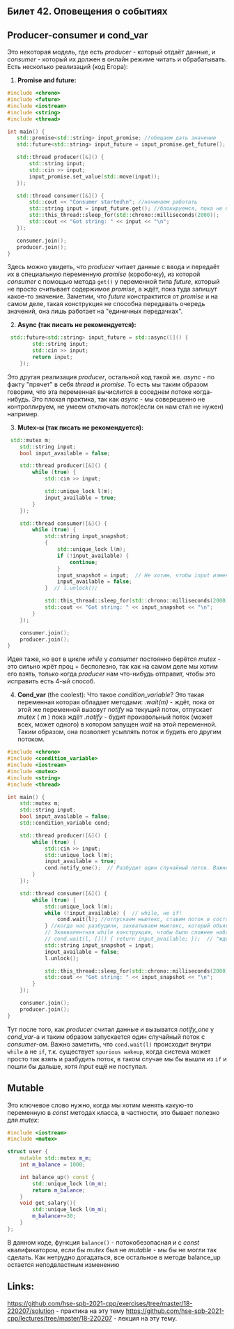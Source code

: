 ## Билет 42. Оповещения о событиях
## Producer-consumer и cond_var
Это некоторая модель, где есть *producer* - который отдаёт данные, и *consumer* - который их должен в онлайн режиме читать и обрабатывать. 
Есть несколько реализаций (код Егора):
1. **Promise and future:**
 ```C++
#include <chrono>
#include <future>
#include <iostream>
#include <string>
#include <thread>

int main() {
    std::promise<std::string> input_promise; //обещаем дать значение
    std::future<std::string> input_future = input_promise.get_future(); //при помощи input_future будет получать обещания

    std::thread producer([&]() {
        std::string input;
        std::cin >> input;
        input_promise.set_value(std::move(input));
    });

    std::thread consumer([&]() {
        std::cout << "Consumer started\n"; //начинаем работать
        std::string input = input_future.get(); //блокируемся, пока не получим обещание
        std::this_thread::sleep_for(std::chrono::milliseconds(2000));
        std::cout << "Got string: " << input << "\n";
    });

    consumer.join();
    producer.join();
}
```
Здесь можно увидеть, что *producer* читает данные с ввода и передаёт их в специальную переменную *promise* (коробочку), из которой *consumer* с помощью метода `get()` у переменной типа *future*, который не просто считывает содержимое *promise*, а ждёт, пока туда запишут какое-то значение.
Заметим, что *future* констрактится от *promise* и на самом деле, такая конструкция не способна передавать очередь значений, она лишь работает на "единичных передачках".

2. **Async (так писать не рекомендуется):**
```C++
 std::future<std::string> input_future = std::async([]() {
        std::string input;
        std::cin >> input;
        return input;
    });
```
Это другая реализация *producer*, остальной код такой же. 
*async* - по факту "прячет" в себя *thread* и *promise*. То есть мы таким образом говорим, что эта переменная вычислится в соседнем потоке когда-нибудь. 
Это плохая практика, так как *async* - мы соверешенно не контроллируем, не умеем отключать поток(если он нам стал не нужен)  например.

3. **Mutex-ы (так писать не рекомендуется):**
```C++
 std::mutex m;
    std::string input;
    bool input_available = false;

    std::thread producer([&]() {
        while (true) {
            std::cin >> input;

            std::unique_lock l(m);
            input_available = true;
        }
    });

    std::thread consumer([&]() {
        while (true) {
            std::string input_snapshot;
            {
                std::unique_lock l(m);
                if (!input_available) {
                    continue;
                }
                input_snapshot = input;  // Не хотим, чтобы input изменился, пока мы ждём две секунды.
                input_available = false;
            }  // l.unlock();

            std::this_thread::sleep_for(std::chrono::milliseconds(2000));
            std::cout << "Got string: " << input_snapshot << "\n";
        }
    });

    consumer.join();
    producer.join();
}
```
Идея таже, но вот в цикле *while* у *consumer*  постоянно берётся *mutex* - это сильно жрёт проц + бесполезно, так как на самом деле мы хотим его взять, только когда *producer* нам что-нибудь отправит, чтобы это исправить есть 4-ый способ.

4. **Cond_var** (the coolest):
Что такое *condition_variable*? Это такая переменная которая обладает методами: *.wait(m)* - ждёт, пока от этой же переменной вызовут *notify* на текущий поток, отпускает *mutex* ( *m* ) пока ждёт
*.notify*  -  будит произвольный поток (может всех, может одного) в котором запущен *wait* на этой переменной.
Таким образом, она позволяет усыплять поток и будить его другим потоком.
```C++
#include <chrono>
#include <condition_variable>
#include <iostream>
#include <mutex>
#include <string>
#include <thread>

int main() {
    std::mutex m;
    std::string input;
    bool input_available = false;
    std::condition_variable cond;

    std::thread producer([&]() {
        while (true) {
            std::cin >> input;
            std::unique_lock l(m);
            input_available = true;
            cond.notify_one();  // Разбудит один случайный поток. Важно, чтобы это было ему по делу.
        }
    });

    std::thread consumer([&]() {
        while (true) {
            std::unique_lock l(m);
            while (!input_available) {  // while, не if!
                cond.wait(l); //отпускаем мьютекс, ставим поток в состояние ожидания, то есть ждет notify_one или notify_all()
            } //когда нас разбудили, захватываем мьютекс, который объявили выше, автоматически и делаем то, что написано ниже
            // Эквивалентная while конструкция, чтобы было сложнее набагать и были понятнее намерения.
            // cond.wait(l, []() { return input_available; });  // "ждём выполнения предиката".
            std::string input_snapshot = input;
            input_available = false;
            l.unlock();

            std::this_thread::sleep_for(std::chrono::milliseconds(2000));
            std::cout << "Got string: " << input_snapshot << "\n";
        }
    });

    consumer.join();
    producer.join();
}
```
Тут после того, как *producer* считал данные и вызыватся *notify_one* у *cond_var*-а и таким образом запускается один случайный поток с *consumer*-ом.
Важно заметить, что  `cond.wait(l)` происходит внутри `while` а не `if`, т.к. существует `spurious wakeup`, когда система может просто так взять и разбудить поток, в таком случае мы бы вышли из `if` и пошли бы дальше, хотя *input* ещё не поступал. 

## Mutable
Это ключевое слово нужно, когда мы хотим менять какую-то переменную в *const* методах класса, в частности, это бывает полезно для *mutex*:
```C++
#include <iostream>
#include <mutex>

struct user {
    mutable std::mutex m_m;
    int m_balance = 1000;

    int balance_up() const {
        std::unique_lock l(m_m);
        return m_balance;
    }
    void get_salary(){
        std::unique_lock l(m_m);
        m_balance+=30;
    }
};
```
В данном коде, функция `balance()` - потокобезопасная и с *const* квалификатором, если бы *mutex* был не *mutable* - мы бы не могли так сделать. Как нетрудно догадаться, все остальное в методе balance_up остается неподвластным изменению
## Links:
https://github.com/hse-spb-2021-cpp/exercises/tree/master/18-220207/solution - практика на эту тему
https://github.com/hse-spb-2021-cpp/lectures/tree/master/18-220207 - лекция на эту тему.
